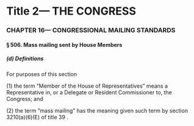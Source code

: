 
# Title 2— THE CONGRESS
### CHAPTER 16— CONGRESSIONAL MAILING STANDARDS
#### § 506. Mass mailing sent by House Members
##### (d) Definitions

For purposes of this section

(1) the term “Member of the House of Representatives” means a Representative in, or a Delegate or Resident Commissioner to, the Congress; and

(2) the term “mass mailing” has the meaning given such term by section 3210(a)(6)(E) of title 39 .
